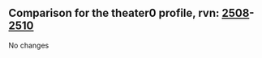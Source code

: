 ## Comparison for the theater0 profile, rvn: [2508](https://github.com/PRO100KatYT/FortniteProfileRevisions/tree/main/profiles/theater0/2508%20theater0.json)-[2510](https://github.com/PRO100KatYT/FortniteProfileRevisions/tree/main/profiles/theater0/2510%20theater0.json)

No changes
